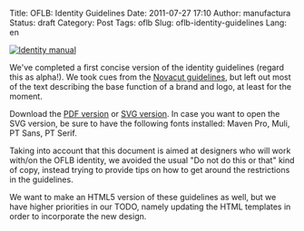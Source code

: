 Title: OFLB: Identity Guidelines
Date: 2011-07-27 17:10
Author: manufactura
Status: draft
Category: Post
Tags: oflb
Slug: oflb-identity-guidelines
Lang: en

[![Identity manual]({filename}/media/identity-1024x478.png "identity")]({filename}/media/identity.png)

We've completed a first concise version of the identity guidelines
(regard this as alpha!). We took cues from the [Novacut
guidelines](http://blog.novacut.com/2011/05/new-novacut-brand-and-identity.html),
but left out most of the text describing the base function of a brand
and logo, at least for the moment.

Download the [PDF
version](http://manufacturaindependente.com/oflb/identity.pdf) or [SVG
version](http://manufacturaindependente.com/oflb/identity.svg). In case
you want to open the SVG version, be sure to have the following fonts
installed: Maven Pro, Muli, PT Sans, PT Serif.

Taking into account that this document is aimed at designers who will
work with/on the OFLB identity, we avoided the usual "Do not do this or
that" kind of copy, instead trying to provide tips on how to get around
the restrictions in the guidelines.

We want to make an HTML5 version of these guidelines as well, but we
have higher priorities in our TODO, namely updating the HTML templates
in order to incorporate the new design.

